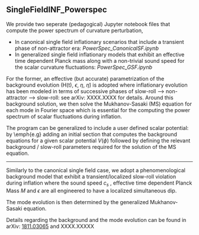 ## SingleFieldINF_Powerspec

We provide two seperate (pedagogical) Jupyter notebook files that compute the power spectrum of curvature perturbation,

- In canonical single field inflationary scenarios that include a transient phase of non-attractor era: *PowerSpec_CanonicalSF.ipynb*
- In generalized single field inflationary models that exhibit an effective time dependent Planck mass along with a non-trivial sound speed for the scalar curvature fluctuations: *PowerSpec_GSF.ipynb*

For the former, an effective (but accurate) parametrization of the background evolution (H(t), $\epsilon$, $\eta$, $\dot{\eta}$) is adopted where inflationary evolution has been modeled in terms of successive phases of slow-roll --> non-attractor --> slow-roll: see arXiv: XXXX.XXXX for details. Around this background solution, we then solve the Mukhanov-Sasaki (MS) equation for each mode in Fourier space which is essential for the computing the power spectrum of scalar fluctuations during inflation. 

The program can be generalized to include a user defined scalar potential: by \emph{e.g} adding an initial section that computes the background equations for a given scalar potential $V(\phi)$ followed by defining the relevant background / slow-roll parameters required for the solution of the MS equation. 

***

Similarly to the canonical single field case, we adopt a phenomenological background model that exhibit a transient/localized slow-roll violation during inflation where the sound speed $c_s$ , effective time dependent Planck Mass $M$  and $\epsilon$ are all engineered to have a localized simultaneous dip.

The mode evolution is then determined by the generalized Mukhanov-Sasaki equation.

Details regarding the background and the mode evolution can be found in arXiv: [1811.03065](https://arxiv.org/abs/1811.03065) and XXXX.XXXXX 
